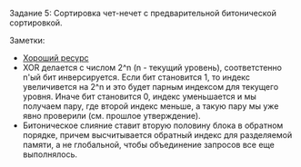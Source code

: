 Задание 5: Сортировка чет-нечет с предварительной битонической сортировкой.

Заметки:
* [Хороший ресурс](http://www.tools-of-computing.com/tc/CS/Sorts/bitonic_sort.htm)
* XOR делается с числом 2^n (n - текущий уровень), соответстенно n'ый бит 
  инверсируется.
  Если бит становится 1, то индекс увеличивется на 2^n и это будет парным 
  индексом для текущего уровня.
  Иначе бит становится 0, индекс уменьшается и мы получаем пару, где второй 
  индекс меньше, а такую пару мы уже явно проверили (см. прошлое утверждение).
* Битоническое слияние ставит вторую половину блока в обратном порядке, причем
  высчитывается обратный индекс для разделяемой памяти, а не глобальной, чтобы
  объединение запросов все еще выполнялось.
